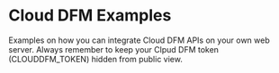 # Cloud DFM Examples

Examples on how you can integrate Cloud DFM APIs on your own web server.  Always remember to keep your Clpud DFM token (CLOUDDFM_TOKEN) hidden from public view.
